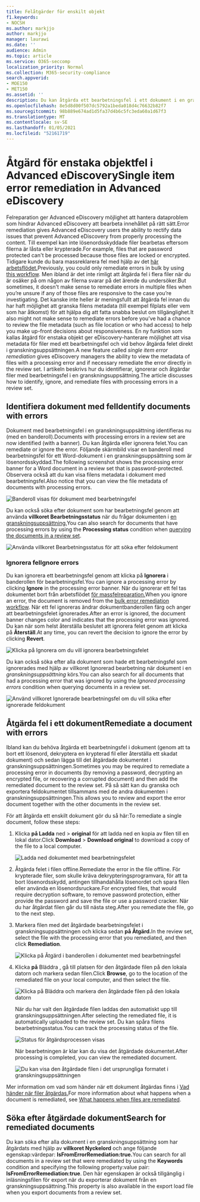 ```yaml
---
title: Felåtgärder för enskilt objekt
f1.keywords:
- NOCSH
ms.author: markjjo
author: markjjo
manager: laurawi
ms.date: ''
audience: Admin
ms.topic: article
ms.service: O365-seccomp
localization_priority: Normal
ms.collection: M365-security-compliance
search.appverid:
- MOE150
- MET150
ms.assetid: ''
description: Du kan åtgärda ett bearbetningsfel i ett dokument i en granskningsuppsättning i Advanced eDiscovery utan att behöva följa processen för massfelåtgärd.
ms.openlocfilehash: 8e5d8d00f507dc5792a1beda018d4c76632b82f7
ms.sourcegitcommit: 98b889e674ad1d5fa37d4b6c5fc3eda60a1d67f3
ms.translationtype: MT
ms.contentlocale: sv-SE
ms.lasthandoff: 01/05/2021
ms.locfileid: "52161719"
---
```

# <a name="single-item-error-remediation-in-advanced-ediscovery"></a><span data-ttu-id="ad021-103">Åtgärd för enstaka objektfel i Advanced eDiscovery</span><span class="sxs-lookup"><span data-stu-id="ad021-103">Single item error remediation in Advanced eDiscovery</span></span>

<span data-ttu-id="ad021-104">Felreparation ger Advanced eDiscovery möjlighet att hantera dataproblem som hindrar Advanced eDiscovery att bearbeta innehållet på rätt sätt.</span><span class="sxs-lookup"><span data-stu-id="ad021-104">Error remediation gives Advanced eDiscovery users the ability to rectify data issues that prevent Advanced eDiscovery from properly processing the content.</span></span> <span data-ttu-id="ad021-105">Till exempel kan inte lösenordsskyddade filer bearbetas eftersom filerna är låsta eller krypterade.</span><span class="sxs-lookup"><span data-stu-id="ad021-105">For example, files that are password protected can't be processed because those files are locked or encrypted.</span></span> <span data-ttu-id="ad021-106">Tidigare kunde du bara massreklarera fel med hjälp av det [här arbetsflödet.](error-remediation-when-processing-data-in-advanced-ediscovery.md)</span><span class="sxs-lookup"><span data-stu-id="ad021-106">Previously, you could only remediate errors in bulk by using [this workflow](error-remediation-when-processing-data-in-advanced-ediscovery.md).</span></span> <span data-ttu-id="ad021-107">Men ibland är det inte rimligt att åtgärda fel i flera filer när du är osäker på om någon av filerna svarar på det ärende du undersöker.</span><span class="sxs-lookup"><span data-stu-id="ad021-107">But sometimes, it doesn't make sense to remediate errors in multiple files when you’re unsure if any of those files are responsive to the case you’re investigating.</span></span> <span data-ttu-id="ad021-108">Det kanske inte heller är meningsfullt att åtgärda fel innan du har haft möjlighet att granska filens metadata (till exempel filplats eller vem som har åtkomst) för att hjälpa dig att fatta snabba beslut om tillgänglighet.</span><span class="sxs-lookup"><span data-stu-id="ad021-108">It also might not make sense to remediate errors before you’ve had a chance to review the file metadata (such as file location or who had access) to help you make up-front decisions about responsiveness.</span></span> <span data-ttu-id="ad021-109">En ny  funktion som kallas åtgärd för enstaka objekt ger eDiscovery-hanterare möjlighet att visa metadata för filer med ett bearbetningsfel och vid behov åtgärda felet direkt i granskningsuppsättningen.</span><span class="sxs-lookup"><span data-stu-id="ad021-109">A new feature called *single item error remediation* gives eDiscovery managers the ability to view the metadata of files with a processing error and if necessary remediate the error directly in the review set.</span></span> <span data-ttu-id="ad021-110">I artikeln beskrivs hur du identifierar, ignorerar och åtgärdar filer med bearbetningsfel i en granskningsuppsättning.</span><span class="sxs-lookup"><span data-stu-id="ad021-110">The article discusses how to identify, ignore, and remediate files with processing errors in a review set.</span></span>

## <a name="identify-documents-with-errors"></a><span data-ttu-id="ad021-111">Identifiera dokument med fel</span><span class="sxs-lookup"><span data-stu-id="ad021-111">Identify documents with errors</span></span>

<span data-ttu-id="ad021-112">Dokument med bearbetningsfel i en granskningsuppsättning identifieras nu (med en banderoll).</span><span class="sxs-lookup"><span data-stu-id="ad021-112">Documents with processing errors in a review set are now identified (with a banner).</span></span> <span data-ttu-id="ad021-113">Du kan åtgärda eller ignorera felet.</span><span class="sxs-lookup"><span data-stu-id="ad021-113">You can remediate or ignore the error.</span></span> <span data-ttu-id="ad021-114">Följande skärmbild visar en banderoll med bearbetningsfel för ett Word-dokument i en granskningsuppsättning som är lösenordsskyddad.</span><span class="sxs-lookup"><span data-stu-id="ad021-114">The following screenshot shows the processing error banner for a Word document in a review set that is password-protected.</span></span> <span data-ttu-id="ad021-115">Observera också att du kan visa filens metadata i dokument med bearbetningsfel.</span><span class="sxs-lookup"><span data-stu-id="ad021-115">Also notice that you can view the file metadata of documents with processing errors.</span></span>

![Banderoll visas för dokument med bearbetningsfel](../media/SIERimage1.png)

<span data-ttu-id="ad021-117">Du kan också söka efter dokument som har bearbetningsfel genom att använda **villkoret Bearbetningsstatus** när du frågar dokumenten i [en granskningsuppsättning.](review-set-search.md)</span><span class="sxs-lookup"><span data-stu-id="ad021-117">You can also search for documents that have processing errors by using the **Processing status** condition when [querying the documents in a review set](review-set-search.md).</span></span>

![Använda villkoret Bearbetningsstatus för att söka efter feldokument](../media/SIERimage2.png)

### <a name="ignore-errors"></a><span data-ttu-id="ad021-119">Ignorera fel</span><span class="sxs-lookup"><span data-stu-id="ad021-119">Ignore errors</span></span>

<span data-ttu-id="ad021-120">Du kan ignorera ett bearbetningsfel genom att klicka på **Ignorera** i banderollen för bearbetningsfel.</span><span class="sxs-lookup"><span data-stu-id="ad021-120">You can ignore a processing error by clicking **Ignore** in the processing error banner.</span></span> <span data-ttu-id="ad021-121">När du ignorerar ett fel tas dokumentet bort från arbetsflödet [för massfelreparation.](error-remediation-when-processing-data-in-advanced-ediscovery.md)</span><span class="sxs-lookup"><span data-stu-id="ad021-121">When you ignore an error, the document is removed from the [bulk error remediation workflow](error-remediation-when-processing-data-in-advanced-ediscovery.md).</span></span> <span data-ttu-id="ad021-122">När ett fel ignoreras ändrar dokumentbanderollen färg och anger att bearbetningsfelet ignorerades.</span><span class="sxs-lookup"><span data-stu-id="ad021-122">After an error is ignored, the document banner changes color and indicates that the processing error was ignored.</span></span> <span data-ttu-id="ad021-123">Du kan när som helst återställa beslutet att ignorera felet genom att klicka på **Återställ**.</span><span class="sxs-lookup"><span data-stu-id="ad021-123">At any time, you can revert the decision to ignore the error by clicking **Revert**.</span></span>

![Klicka på Ignorera om du vill ignorera bearbetningsfelet](../media/SIERimage3.png)

<span data-ttu-id="ad021-125">Du kan också söka efter alla dokument som hade ett bearbetningsfel som ignorerades med hjälp av villkoret Ignorerad bearbetning när dokument i en *granskningsuppsättning* körs.</span><span class="sxs-lookup"><span data-stu-id="ad021-125">You can also search for all documents that had a processing error that was ignored by using the *Ignored processing errors* condition when querying documents in a review set.</span></span>

![Använd villkoret Ignorerade bearbetningsfel om du vill söka efter ignorerade feldokument](../media/SIERimage4.png)

## <a name="remediate-a-document-with-errors"></a><span data-ttu-id="ad021-127">Åtgärda fel i ett dokument</span><span class="sxs-lookup"><span data-stu-id="ad021-127">Remediate a document with errors</span></span>

<span data-ttu-id="ad021-128">Ibland kan du behöva åtgärda ett bearbetningsfel i dokument (genom att ta bort ett lösenord, dekryptera en krypterad fil eller återställa ett skadat dokument) och sedan lägga till det åtgärdade dokumentet i granskningsuppsättningen.</span><span class="sxs-lookup"><span data-stu-id="ad021-128">Sometimes you may be required to remediate a processing error in documents (by removing a password, decrypting an encrypted file, or recovering a corrupted document) and then add the remediated document to the review set.</span></span> <span data-ttu-id="ad021-129">På så sätt kan du granska och exportera feldokumentet tillsammans med de andra dokumenten i granskningsuppsättningen.</span><span class="sxs-lookup"><span data-stu-id="ad021-129">This allows you to review and export the error document together with the other documents in the review set.</span></span> 

<span data-ttu-id="ad021-130">För att åtgärda ett enskilt dokument gör du så här:</span><span class="sxs-lookup"><span data-stu-id="ad021-130">To remediate a single document, follow these steps:</span></span>

1. <span data-ttu-id="ad021-131">Klicka **på Ladda** ned  >  **original** för att ladda ned en kopia av filen till en lokal dator.</span><span class="sxs-lookup"><span data-stu-id="ad021-131">Click **Download** > **Download original** to download a copy of the file to a local computer.</span></span>

   ![Ladda ned dokumentet med bearbetningsfelet](../media/SIERimage5.png)

2. <span data-ttu-id="ad021-133">Åtgärda felet i filen offline.</span><span class="sxs-lookup"><span data-stu-id="ad021-133">Remediate the error in the file offline.</span></span> <span data-ttu-id="ad021-134">För krypterade filer, som skulle kräva dekrypteringsprogramvara, för att ta bort lösenordsskydd, antingen tillhandahålla lösenordet och spara filen eller använda en lösenordsruckare.</span><span class="sxs-lookup"><span data-stu-id="ad021-134">For encrypted files, that would require decryption software, to remove password protection, either provide the password and save the file or use a password cracker.</span></span> <span data-ttu-id="ad021-135">När du har åtgärdat filen går du till nästa steg.</span><span class="sxs-lookup"><span data-stu-id="ad021-135">After you remediate the file, go to the next step.</span></span>

3. <span data-ttu-id="ad021-136">Markera filen med det åtgärdade bearbetningsfelet i granskningsuppsättningen och klicka sedan **på Åtgärd.**</span><span class="sxs-lookup"><span data-stu-id="ad021-136">In the review set, select the file with the processing error that you remediated, and then  click **Remediation**.</span></span>

   ![Klicka på Åtgärd i banderollen i dokumentet med bearbetningsfel](../media/SIERimage6.png)


4. <span data-ttu-id="ad021-138">Klicka **på** Bläddra , gå till platsen för den åtgärdade filen på den lokala datorn och markera sedan filen.</span><span class="sxs-lookup"><span data-stu-id="ad021-138">Click **Browse**, go to the location of the remediated file on your local computer, and then select the file.</span></span>

   ![Klicka på Bläddra och markera den åtgärdade filen på den lokala datorn](../media/SIERimage7.png)

    <span data-ttu-id="ad021-140">När du har valt den åtgärdade filen laddas den automatiskt upp till granskningsuppsättningen.</span><span class="sxs-lookup"><span data-stu-id="ad021-140">After selecting the remediated file, it is automatically uploaded to the review set.</span></span> <span data-ttu-id="ad021-141">Du kan spåra filens bearbetningsstatus.</span><span class="sxs-lookup"><span data-stu-id="ad021-141">You can track the processing status of the file.</span></span>

    ![Status för åtgärdsprocessen visas](../media/SIERimage8.png)

   <span data-ttu-id="ad021-143">När bearbetningen är klar kan du visa det åtgärdade dokumentet.</span><span class="sxs-lookup"><span data-stu-id="ad021-143">After processing is completed, you can view the remediated document.</span></span>

    ![Du kan visa den åtgärdade filen i det ursprungliga formatet i granskningsuppsättningen](../media/SIERimage9.png)

<span data-ttu-id="ad021-145">Mer information om vad som händer när ett dokument åtgärdas finns i [Vad händer när filer åtgärdas.](error-remediation-when-processing-data-in-advanced-ediscovery.md#what-happens-when-files-are-remediated)</span><span class="sxs-lookup"><span data-stu-id="ad021-145">For more information about what happens when a document is remediated, see [What happens when files are remediated](error-remediation-when-processing-data-in-advanced-ediscovery.md#what-happens-when-files-are-remediated).</span></span>

## <a name="search-for-remediated-documents"></a><span data-ttu-id="ad021-146">Söka efter åtgärdade dokument</span><span class="sxs-lookup"><span data-stu-id="ad021-146">Search for remediated documents</span></span>

<span data-ttu-id="ad021-147">Du kan söka efter alla dokument i en granskningsuppsättning som har åtgärdats med hjälp av **villkoret Nyckelord** och ange följande egenskap:värdepar: **IsFromErrorRemediation:true.**</span><span class="sxs-lookup"><span data-stu-id="ad021-147">You can search for all documents in a review set that were remediated by using the **Keywords** condition and specifying the following property:value pair: **IsFromErrorRemediation:true**.</span></span> <span data-ttu-id="ad021-148">Den här egenskapen är också tillgänglig i inläsningsfilen för export när du exporterar dokument från en granskningsuppsättning.</span><span class="sxs-lookup"><span data-stu-id="ad021-148">This property is also available in the export load file when you export documents from a review set.</span></span>
